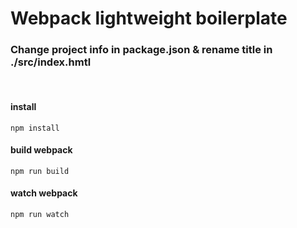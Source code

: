 # Webpack lightweight boilerplate


### Change project info in package.json & rename title in ./src/index.hmtl
<br/>

#### install
```
npm install
```

#### build webpack
```
npm run build
```

#### watch webpack
```
npm run watch
```
